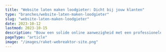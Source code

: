 ```yaml
---
title: "Website laten maken loodgieter: Dicht bij jouw klanten"
type: "branches/website-laten-maken-loodgieter"
slug: "website-laten-maken-loodgieter"
date: 2023-10-12
lastmod: 2023-10-15
description: "Bouw een solide online aanwezigheid met een professionele website voor jouw loodgietersdiensten. WebReaktor helpt je lekken oplossen!"
pageType: "article"
image: "/images/raket-webreaktor-site.png"
---
```



